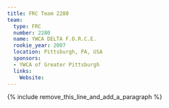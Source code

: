 ```yaml
---
title: FRC Team 2280
team:
  type: FRC
  number: 2280
  name: YWCA DELTA F.O.R.C.E.
  rookie_year: 2007
  location: Pittsburgh, PA, USA
  sponsors:
  - YWCA of Greater Pittsburgh
  links:
    Website:
---
```


{% include remove_this_line_and_add_a_paragraph %}